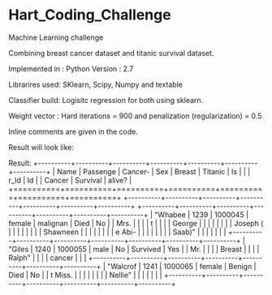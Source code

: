 # Hart_Coding_Challenge
Machine Learning challenge

Combining breast cancer dataset and titanic survival dataset.

Implemented in : Python
Version : 2.7

Librarires used: SKlearn, Scipy, Numpy and textable

Classifier build: Logisitc regression for both using sklearn.

Weight vector : Hard iterations = 900  and penalization (regularization) = 0.5

Inline comments are given in the code.

Result will look like:


Result:
+----------+----------+----------+----------+----------+----------+----------+
|   Name   | Passenge | Cancer-  |   Sex    |  Breast  | Titanic  |    Is    |
|          |   r_Id   |    Id    |          |  Cancer  | Survival |  alive?  |
+==========+==========+==========+==========+==========+==========+==========+
+----------+----------+----------+----------+----------+----------+----------+
+----------+----------+----------+----------+----------+----------+----------+
|  "Whabee |     1239 |  1000045 |   female | malignan |     Died |       No |
|     Mrs. |          |          |          |        t |          |          |
|   George |          |          |          |          |          |          |
| Joseph ( |          |          |          |          |          |          |
| Shawneen |          |          |          |          |          |          |
|   e Abi- |          |          |          |          |          |          |
|   Saab)" |          |          |          |          |          |          |
+----------+----------+----------+----------+----------+----------+----------+
|   "Giles |     1240 |  1000055 |     male |       No | Survived |      Yes |
|      Mr. |          |          |          |   Breast |          |          |
|   Ralph" |          |          |          |   cancer |          |          |
+----------+----------+----------+----------+----------+----------+----------+
| "Walcrof |     1241 |  1000065 |   female |   Benign |     Died |       No |
|  t Miss. |          |          |          |          |          |          |
|  Nellie" |          |          |          |          |          |          |
+----------+----------+----------+----------+----------+----------+----------+